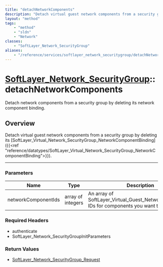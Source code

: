 ```yaml
---
title: "detachNetworkComponents"
description: "Detach virtual guest network components from a security group by deleting its [SoftLayer_Virtual_Network_SecurityGroup_N... "
layout: "method"
tags:
    - "method"
    - "sldn"
    - "Network"
classes:
    - "SoftLayer_Network_SecurityGroup"
aliases:
    - "/reference/services/softlayer_network_securitygroup/detachNetworkComponents"
---
```

# [SoftLayer_Network_SecurityGroup](/reference/services/SoftLayer_Network_SecurityGroup)::detachNetworkComponents


Detach network components from a security group by deleting its network component binding. 


## Overview 
Detach virtual guest network components from a security group by deleting its [SoftLayer_Virtual_Network_SecurityGroup_NetworkComponentBinding]({{<ref "reference/datatypes/SoftLayer_Virtual_Network_SecurityGroup_NetworkComponentBinding">}}). 

-----

### Parameters 
|Name | Type | Description |
| --- | --- | --- |
|networkComponentIds| array of integers| An array of SoftLayer_Virtual_Guest_Network_Component IDs for components you want to detach|


### Required Headers
* authenticate
* SoftLayer_Network_SecurityGroupInitParameters


### Return Values
* <a href='/reference/datatypes/SoftLayer_Network_SecurityGroup_Request'>SoftLayer_Network_SecurityGroup_Request </a>




